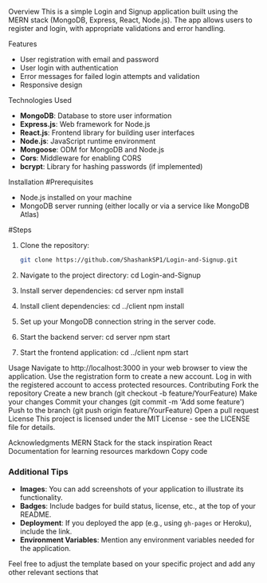 Overview
This is a simple Login and Signup application built using the MERN stack (MongoDB, Express, React, Node.js). The app allows users to register and login, with appropriate validations and error handling.

Features
- User registration with email and password
- User login with authentication
- Error messages for failed login attempts and validation
- Responsive design

Technologies Used
- **MongoDB**: Database to store user information
- **Express.js**: Web framework for Node.js
- **React.js**: Frontend library for building user interfaces
- **Node.js**: JavaScript runtime environment
- **Mongoose**: ODM for MongoDB and Node.js
- **Cors**: Middleware for enabling CORS
- **bcrypt**: Library for hashing passwords (if implemented)

Installation
#Prerequisites
- Node.js installed on your machine
- MongoDB server running (either locally or via a service like MongoDB Atlas)

#Steps
1. Clone the repository:
   ```bash
   git clone https://github.com/ShashankSP1/Login-and-Signup.git

2. Navigate to the project directory:
cd Login-and-Signup

3. Install server dependencies:
cd server
npm install

4. Install client dependencies:
cd ../client
npm install

5. Set up your MongoDB connection string in the server code.

6. Start the backend server:
cd server
npm start

8. Start the frontend application:
cd ../client
npm start


Usage
Navigate to http://localhost:3000 in your web browser to view the application.
Use the registration form to create a new account.
Log in with the registered account to access protected resources.
Contributing
Fork the repository
Create a new branch (git checkout -b feature/YourFeature)
Make your changes
Commit your changes (git commit -m 'Add some feature')
Push to the branch (git push origin feature/YourFeature)
Open a pull request
License
This project is licensed under the MIT License - see the LICENSE file for details.

Acknowledgments
MERN Stack for the stack inspiration
React Documentation for learning resources
markdown
Copy code

### Additional Tips
- **Images**: You can add screenshots of your application to illustrate its functionality.
- **Badges**: Include badges for build status, license, etc., at the top of your README.
- **Deployment**: If you deployed the app (e.g., using `gh-pages` or Heroku), include the link.
- **Environment Variables**: Mention any environment variables needed for the application.

Feel free to adjust the template based on your specific project and add any other relevant sections that
